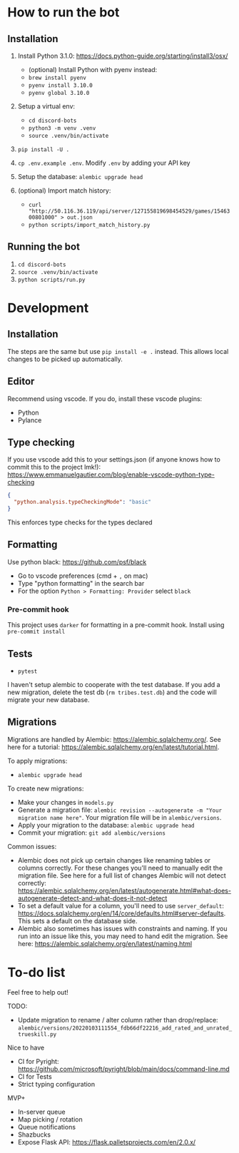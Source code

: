 # How to run the bot

## Installation

1. Install Python 3.1.0: https://docs.python-guide.org/starting/install3/osx/
   - (optional) Install Python with pyenv instead:
   - `brew install pyenv`
   - `pyenv install 3.10.0`
   - `pyenv global 3.10.0`

1. Setup a virtual env:
   - `cd discord-bots`
   - `python3 -m venv .venv`
   - `source .venv/bin/activate`
1. `pip install -U .`
1. `cp .env.example .env`. Modify `.env` by adding your API key
1. Setup the database: `alembic upgrade head`
1. (optional) Import match history:
   - `curl "http://50.116.36.119/api/server/127155819698454529/games/1546300801000" > out.json`
   - `python scripts/import_match_history.py`

## Running the bot
1. `cd discord-bots`
1. `source .venv/bin/activate`
1. `python scripts/run.py`

# Development

## Installation

The steps are the same but use `pip install -e .` instead. This allows local changes to be picked up automatically.

## Editor

Recommend using vscode. If you do, install these vscode plugins:

- Python
- Pylance

## Type checking

If you use vscode add this to your settings.json (if anyone knows how to commit
this to the project lmk!):
https://www.emmanuelgautier.com/blog/enable-vscode-python-type-checking

```json
{
  "python.analysis.typeCheckingMode": "basic"
}
```

This enforces type checks for the types declared

## Formatting

Use python black: https://github.com/psf/black

- Go to vscode preferences (cmd + `,` on mac)
- Type "python formatting" in the search bar
- For the option `Python > Formatting: Provider` select `black`

### Pre-commit hook

This project uses `darker` for formatting in a pre-commit hook. Install using `pre-commit install`

## Tests

- `pytest`

I haven't setup alembic to cooperate with the test database. If you add a new
migration, delete the test db (`rm tribes.test.db`) and the code will migrate your new database.

## Migrations

Migrations are handled by Alembic: https://alembic.sqlalchemy.org/. See here for a tutorial: https://alembic.sqlalchemy.org/en/latest/tutorial.html.

To apply migrations:

- `alembic upgrade head`

To create new migrations:

- Make your changes in `models.py`
- Generate a migration file: `alembic revision --autogenerate -m "Your migration name here"`. Your migration file will be in `alembic/versions`.
- Apply your migration to the database: `alembic upgrade head`
- Commit your migration: `git add alembic/versions`

Common issues:
- Alembic does not pick up certain changes like renaming tables or columns
correctly. For these changes you'll need to manually edit the migration file.
See here for a full list of changes Alembic will not detect correctly:
https://alembic.sqlalchemy.org/en/latest/autogenerate.html#what-does-autogenerate-detect-and-what-does-it-not-detect
- To set a default value for a column, you'll need to use `server_default`:
https://docs.sqlalchemy.org/en/14/core/defaults.html#server-defaults. This sets
a default on the database side.
- Alembic also sometimes has issues with constraints and naming. If you run into
an issue like this, you may need to hand edit the migration. See here:
https://alembic.sqlalchemy.org/en/latest/naming.html


# To-do list

Feel free to help out!

TODO:
- Update migration to rename / alter column rather than drop/replace: `alembic/versions/20220103111554_fdb66df22216_add_rated_and_unrated_trueskill.py`

Nice to have

- CI for Pyright: https://github.com/microsoft/pyright/blob/main/docs/command-line.md
- CI for Tests
- Strict typing configuration

MVP+

- In-server queue
- Map picking / rotation
- Queue notifications
- Shazbucks
- Expose Flask API: https://flask.palletsprojects.com/en/2.0.x/
